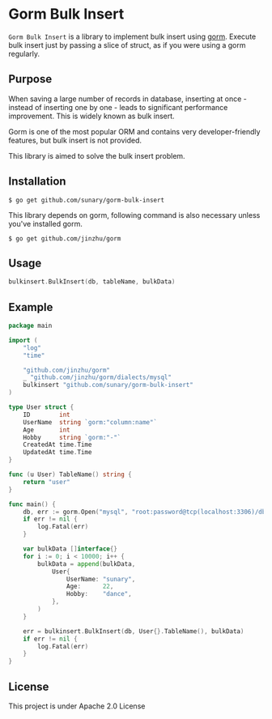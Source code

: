 # Gorm Bulk Insert

`Gorm Bulk Insert` is a library to implement bulk insert using [gorm](https://github.com/jinzhu/gorm). Execute bulk insert just by passing a slice of struct, as if you were using a gorm regularly.

## Purpose

When saving a large number of records in database, inserting at once - instead of inserting one by one - leads to significant performance improvement. This is widely known as bulk insert.

Gorm is one of the most popular ORM and contains very developer-friendly features, but bulk insert is not provided.

This library is aimed to solve the bulk insert problem.

## Installation

`$ go get github.com/sunary/gorm-bulk-insert`

This library depends on gorm, following command is also necessary unless you've installed gorm.

`$ go get github.com/jinzhu/gorm`

## Usage

```go
bulkinsert.BulkInsert(db, tableName, bulkData)
```

## Example

```go
package main

import (
	"log"
	"time"

	"github.com/jinzhu/gorm"
	_ "github.com/jinzhu/gorm/dialects/mysql"
	bulkinsert "github.com/sunary/gorm-bulk-insert"
)

type User struct {
	ID        int
	UserName  string `gorm:"column:name"`
	Age       int
	Hobby     string `gorm:"-"`
	CreatedAt time.Time
	UpdatedAt time.Time
}

func (u User) TableName() string {
	return "user"
}

func main() {
	db, err := gorm.Open("mysql", "root:password@tcp(localhost:3306)/db_name")
	if err != nil {
		log.Fatal(err)
	}

	var bulkData []interface{}
	for i := 0; i < 10000; i++ {
		bulkData = append(bulkData,
			User{
				UserName: "sunary",
				Age:      22,
				Hobby:    "dance",
			},
		)
	}

	err = bulkinsert.BulkInsert(db, User{}.TableName(), bulkData)
	if err != nil {
		log.Fatal(err)
	}
}

```

## License

This project is under Apache 2.0 License